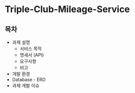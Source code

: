 # Triple-Club-Mileage-Service

## 목차
* 과제 설명
  * 서비스 목적
  * 명세서 (API)
  * 요구사항
  * 비고
* 개발 환경
* Database - ERD
* 과제 개발 이슈
